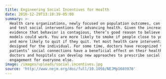 ```yaml
---
title: Engineering Social Incentives for Health
date: 2016-12-29T13:10:39-05:00
summary: >-
  Health care organizations, newly focused on population outcomes, can develop
  and test social interventions for advancing health. Given the increasing
  evidence that behavior is contagious, there’s good reason to believe that such
  models could work. You are more likely to smoke if people close to you smoke —
  and more likely to quit if they quit. Yet most health care interventions are
  designed for the individual. For some time, doctors have recognized that some
  patients’ social connections have a beneficial effect on their health. Now,
  doctors and hospitals can develop new approaches to prescribe social
  engagement for everyone else.
image: /images/uploads/social.incentives.jpg
source: 'http://www.nejm.org/doi/full/10.1056/NEJMp1603978'
---
```


